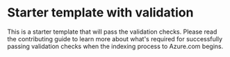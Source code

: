 # Starter template with validation

This is a starter template that will pass the validation checks. Please read the contributing guide to learn more about what's required for successfully passing validation checks when the indexing process to Azure.com begins.
